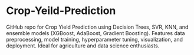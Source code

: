 # Crop-Yeild-Prediction
GitHub repo for Crop Yield Prediction using Decision Trees, SVR, KNN, and ensemble models (XGBoost, AdaBoost, Gradient Boosting). Features data preprocessing, model training, hyperparameter tuning, visualization, and deployment. Ideal for agriculture and data science enthusiasts.
